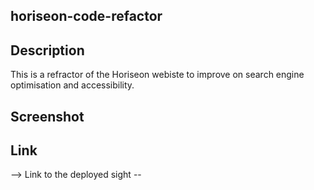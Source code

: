 ## horiseon-code-refactor

## Description

This is a refractor of the Horiseon webiste to improve on search engine optimisation and accessibility. 

## Screenshot

## Link 

--> Link to the deployed sight --
